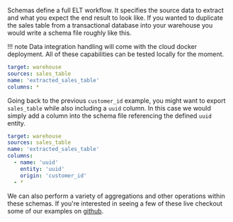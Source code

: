 Schemas define a full ELT workflow.
It specifies the source data to extract and what you expect the end result to look like.
If you wanted to duplicate the sales table from a transactional database into your
warehouse you would write a schema file roughly like this.

!!! note
    Data integration handling will come with the cloud docker deployment. All of these
    capabilities can be tested locally for the moment.

```yaml
target: warehouse
sources: sales_table
name: 'extracted_sales_table'
columns: *
```

Going back to the previous `customer_id` example, you might want to export `sales_table`
while also including a `uuid` column. In this case we would simply add a column into
the schema file referencing the defined `uuid` entity.

```yaml
target: warehouse
sources: sales_table
name: 'extracted_sales_table'
columns: 
  - name: 'uuid'
    entity: 'uuid'
    origin: 'customer_id'
  - *
```

We can also perform a variety of aggregations and other operations within these schemas. 
If you're interested in seeing a few of these live checkout some of our examples on 
[github](https://github.com/grai-io/benjy).
